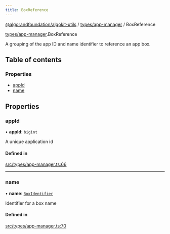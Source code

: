 ```yaml
---
title: BoxReference
---
```


[@algorandfoundation/algokit-utils](/reference/algokit-utils-ts/api/readme/) / [types/app-manager](/reference/algokit-utils-ts/api/modules/types_app_manager/) / BoxReference

[types/app-manager](/reference/algokit-utils-ts/api/modules/types_app_manager/).BoxReference

A grouping of the app ID and name identifier to reference an app box.

## Table of contents

### Properties

- [appId](#appid)
- [name](#name)

## Properties

### appId

• **appId**: `bigint`

A unique application id

#### Defined in

[src/types/app-manager.ts:66](https://github.com/algorandfoundation/algokit-utils-ts/blob/main/src/types/app-manager.ts#L66)

---

### name

• **name**: [`BoxIdentifier`](/reference/algokit-utils-ts/api/modules/types_app_manager/#boxidentifier)

Identifier for a box name

#### Defined in

[src/types/app-manager.ts:70](https://github.com/algorandfoundation/algokit-utils-ts/blob/main/src/types/app-manager.ts#L70)
